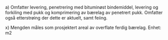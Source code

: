 a) Omfatter levering, penetrering med bituminøst bindemiddel, levering og forkiling med pukk og komprimering av bærelag av penetrert pukk. Omfatter også etterstrøing der dette er aktuelt, samt feiing.

x) Mengden måles som prosjektert areal av overflate ferdig bærelag. Enhet: m2

